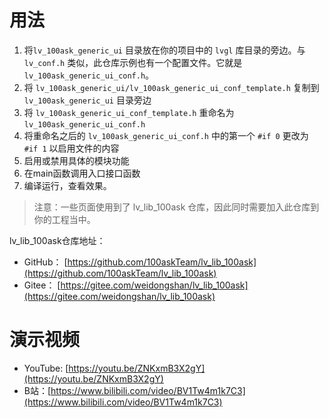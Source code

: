 # 用法

1. 将`lv_100ask_generic_ui` 目录放在你的项目中的 `lvgl` 库目录的旁边。与 `lv_conf.h` 类似，此仓库示例也有一个配置文件。它就是`lv_100ask_generic_ui_conf.h`。
2. 将 `lv_100ask_generic_ui/lv_100ask_generic_ui_conf_template.h` 复制到 `lv_100ask_generic_ui` 目录旁边
3. 将 `lv_100ask_generic_ui_conf_template.h` 重命名为 `lv_100ask_generic_ui_conf.h`
4. 将重命名之后的 `lv_100ask_generic_ui_conf.h` 中的第一个 `#if 0` 更改为 `#if 1` 以启用文件的内容
5. 启用或禁用具体的模块功能
6. 在main函数调用入口接口函数
7. 编译运行，查看效果。

> 注意：一些页面使用到了 lv_lib_100ask 仓库，因此同时需要加入此仓库到你的工程当中。

lv_lib_100ask仓库地址：

- GitHub： [https://github.com/100askTeam/lv_lib_100ask](https://github.com/100askTeam/lv_lib_100ask)
- Gitee： [https://gitee.com/weidongshan/lv_lib_100ask](https://gitee.com/weidongshan/lv_lib_100ask)

# 演示视频

- YouTube: [https://youtu.be/ZNKxmB3X2gY](https://youtu.be/ZNKxmB3X2gY)
- B站：[https://www.bilibili.com/video/BV1Tw4m1k7C3](https://www.bilibili.com/video/BV1Tw4m1k7C3)
